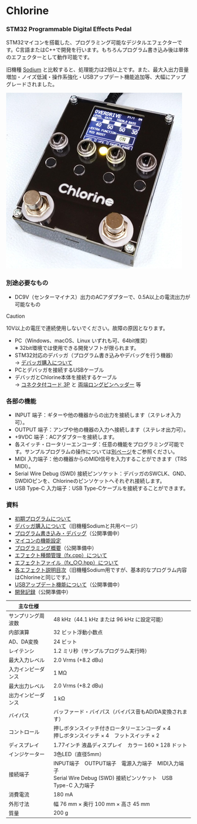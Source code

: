 ﻿# Chlorine
### STM32 Programmable Digital Effects Pedal
STM32マイコンを搭載した、プログラミング可能なデジタルエフェクターです。C言語またはC++で開発を行います。もちろんプログラム書き込み後は単体のエフェクターとして動作可能です。

旧機種 [Sodium](https://github.com/kanengomibako/Sodium) と比較すると、処理能力は2倍以上です。また、最大入出力音量増加・ノイズ低減・操作系強化・USBアップデート機能追加等、大幅にアップグレードされました。

![Chlorine_pic](Docs/img/000_000.jpg)






### 別途必要なもの
- DC9V（センターマイナス）出力のACアダプターで、0.5A以上の電流出力が可能なもの
> [!caution]
> 10V以上の電圧で連続使用しないでください。故障の原因となります。

- PC（Windows、macOS、Linux いずれも可、64bit推奨）<br/>※ 32bit環境では使用できる開発ソフトが限られます。
- STM32対応のデバッガ（プログラム書き込みやデバッグを行う機器）<br/>
	→ [デバッガ購入について](https://github.com/kanengomibako/Sodium/blob/main/Docs/005_%E3%83%87%E3%83%90%E3%83%83%E3%82%AC%E8%B3%BC%E5%85%A5%E3%81%AB%E3%81%A4%E3%81%84%E3%81%A6.md)
- PCとデバッガを接続するUSBケーブル
- デバッガとChlorine本体を接続するケーブル<br/>
	→ [コネクタ付コード 3P](https://akizukidenshi.com/catalog/g/gC-15384/) と [両端ロングピンヘッダー](https://akizukidenshi.com/catalog/g/g109055/) 等



### 各部の機能
- INPUT 端子：ギターや他の機器からの出力を接続します（ステレオ入力可）。
- OUTPUT 端子：アンプや他の機器の入力へ接続します（ステレオ出力可）。
- +9VDC 端子：ACアダプターを接続します。
- 各スイッチ・ロータリーエンコーダ：任意の機能をプログラミング可能です。サンプルプログラムの操作については[別ページ](Docs/000_初期プログラムについて.md)をご参照ください。
- MIDI 入力端子：他の機器からのMIDI信号を入力することができます（TRS MIDI）。
- Serial Wire Debug (SWD) 接続ピンソケット：デバッガのSWCLK、GND、SWDIOピンを、Chlorineのピンソケットへそれぞれ接続します。
- USB Type-C 入力端子：USB Type-Cケーブルを接続することができます。



### 資料
- [初期プログラムについて](Docs/000_初期プログラムについて.md)
- [デバッガ購入について](https://github.com/kanengomibako/Sodium/blob/main/Docs/005_%E3%83%87%E3%83%90%E3%83%83%E3%82%AC%E8%B3%BC%E5%85%A5%E3%81%AB%E3%81%A4%E3%81%84%E3%81%A6.md)（旧機種Sodiumと共用ページ）
- [プログラム書き込み・デバッグ](Docs/001_プログラム書き込み・デバッグ.md)（公開準備中）
- [マイコンの機能設定](Docs/003_マイコンの機能設定.md)
- [プログラミング概要]()（公開準備中）
- [エフェクト種類管理（fx.cpp）について](Docs/100_エフェクト種類管理（fx.cpp）について.md)
- [エフェクトファイル（fx_○○.hpp）について](Docs/110_エフェクトファイル（fx_○○.hpp）について.md)
- [各エフェクト説明目次](https://github.com/kanengomibako/Sodium/blob/main/Docs/200_%E5%90%84%E3%82%A8%E3%83%95%E3%82%A7%E3%82%AF%E3%83%88%E8%AA%AC%E6%98%8E%E7%9B%AE%E6%AC%A1.md)（旧機種Sodium用ですが、基本的なプログラム内容はChlorineと同じです。）
- [USBアップデート機能について]()（公開準備中）
- [開発記録]()（公開準備中）



| 主な仕様 |  |
| - | - |
| サンプリング周波数 | 48 kHz（44.1 kHz または 96 kHz に設定可能） |
| 内部演算 | 32 ビット浮動小数点 |
| AD、DA変換 | 24 ビット |
| レイテンシ | 1.2 ミリ秒（サンプルプログラム実行時） |
| 最大入力レベル | 2.0 Vrms (+8.2 dBu) |
| 入力インピーダンス | 1 MΩ |
| 最大出力レベル | 2.0 Vrms (+8.2 dBu) |
| 出力インピーダンス | 1 kΩ |
| バイパス | バッファード・バイパス（バイパス音もAD/DA変換されます） |
| コントロール | 押しボタンスイッチ付きロータリーエンコーダ × 4<br/>押しボタンスイッチ × 4　フットスイッチ × 2 |
| ディスプレイ | 1.77インチ 液晶ディスプレイ　カラー 160 × 128 ドット |
| インジケーター | 3色LED（直径5mm） |
| 接続端子 | INPUT端子　OUTPUT端子　電源入力端子　MIDI入力端子<br/>Serial Wire Debug (SWD) 接続ピンソケット　USB Type-C 入力端子 |
| 消費電流 | 180 mA |
| 外形寸法 | 幅 76 mm × 奥行 100 mm × 高さ 45 mm |
| 質量 | 200 g |

